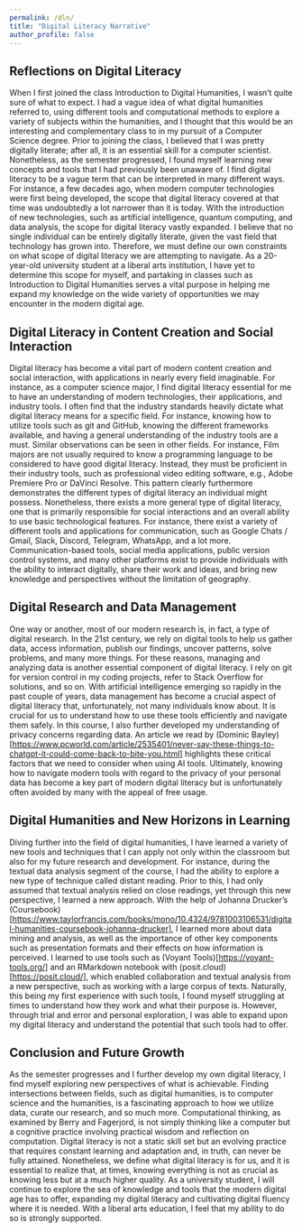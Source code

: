 ```yaml
---
permalink: /dln/
title: "Digital Literacy Narrative"
author_profile: false
---
```


## Reflections on Digital Literacy

When I first joined the class Introduction to Digital Humanities, I wasn’t quite sure of what to expect. I had a vague idea of what digital humanities referred to, using different tools and computational methods to explore a variety of subjects within the humanities, and I thought that this would be an interesting and complementary class to in my pursuit of a Computer Science degree. Prior to joining the class, I believed that I was pretty digitally literate; after all, it is an essential skill for a computer scientist. Nonetheless, as the semester progressed, I found myself learning new concepts and tools that I had previously been unaware of. I find digital literacy to be a vague term that can be interpreted in many different ways. For instance, a few decades ago, when modern computer technologies were first being developed, the scope that digital literacy covered at that time was undoubtedly a lot narrower than it is today. With the introduction of new technologies, such as artificial intelligence, quantum computing, and data analysis, the scope for digital literacy vastly expanded. I believe that no single individual can be entirely digitally literate, given the vast field that technology has grown into. Therefore, we must define our own constraints on what scope of digital literacy we are attempting to navigate. As a 20-year-old university student at a liberal arts institution, I have yet to determine this scope for myself, and partaking in classes such as Introduction to Digital Humanities serves a vital purpose in helping me expand my knowledge on the wide variety of opportunities we may encounter in the modern digital age. 

## Digital Literacy in Content Creation and Social Interaction

Digital literacy has become a vital part of modern content creation and social interaction, with applications in nearly every field imaginable. For instance, as a computer science major, I find digital literacy essential for me to have an understanding of modern technologies, their applications, and industry tools. I often find that the industry standards heavily dictate what digital literacy means for a specific field. For instance, knowing how to utilize tools such as git and GitHub, knowing the different frameworks available, and having a general understanding of the industry tools are a must. Similar observations can be seen in other fields. For instance, Film majors are not usually required to know a programming language to be considered to have good digital literacy. Instead, they must be proficient in their industry tools, such as professional video editing software, e.g., Adobe Premiere Pro or DaVinci Resolve. This pattern clearly furthermore demonstrates the different types of digital literacy an individual might possess. Nonetheless, there exists a more general type of digital literacy, one that is primarily responsible for social interactions and an overall ability to use basic technological features. For instance, there exist a variety of different tools and applications for communication, such as Google Chats / Gmail, Slack, Discord, Telegram, WhatsApp, and a lot more. Communication-based tools, social media applications, public version control systems, and many other platforms exist to provide individuals with the ability to interact digitally, share their work and ideas, and bring new knowledge and perspectives without the limitation of geography. 

## Digital Research and Data Management

One way or another, most of our modern research is, in fact, a type of digital research. In the 21st century, we rely on digital tools to help us gather data, access information, publish our findings, uncover patterns, solve problems, and many more things. For these reasons, managing and analyzing data is another essential component of digital literacy. I rely on git for version control in my coding projects, refer to Stack Overflow for solutions, and so on. With artificial intelligence emerging so rapidly in the past couple of years, data management has become a crucial aspect of digital literacy that, unfortunately, not many individuals know about. It is crucial for us to understand how to use these tools efficiently and navigate them safely. In this course, I also further developed my understanding of privacy concerns regarding data. An article we read by (Dominic Bayley)[https://www.pcworld.com/article/2535401/never-say-these-things-to-chatgpt-it-could-come-back-to-bite-you.html] highlights these critical factors that we need to consider when using AI tools. Ultimately, knowing how to navigate modern tools with regard to the privacy of your personal data has become a key part of modern digital literacy but is unfortunately often avoided by many with the appeal of free usage. 

## Digital Humanities and New Horizons in Learning

Diving further into the field of digital humanities, I have learned a variety of new tools and techniques that I can apply not only within the classroom but also for my future research and development. For instance, during the textual data analysis segment of the course, I had the ability to explore a new type of technique called distant reading. Prior to this, I had only assumed that textual analysis relied on close readings, yet through this new perspective, I learned a new approach. With the help of Johanna Drucker’s (Coursebook)[https://www.taylorfrancis.com/books/mono/10.4324/9781003106531/digital-humanities-coursebook-johanna-drucker], I learned more about data mining and analysis, as well as the importance of other key components such as presentation formats and their effects on how information is perceived. I learned to use tools such as (Voyant Tools)[https://voyant-tools.org/] and an RMarkdown notebook with (posit.cloud)[https://posit.cloud/], which enabled collaboration and textual analysis from a new perspective, such as working with a large corpus of texts. Naturally, this being my first experience with such tools, I found myself struggling at times to understand how they work and what their purpose is. However, through trial and error and personal exploration, I was able to expand upon my digital literacy and understand the potential that such tools had to offer. 

## Conclusion and Future Growth

As the semester progresses and I further develop my own digital literacy, I find myself exploring new perspectives of what is achievable. Finding intersections between fields, such as digital humanities, is to computer science and the humanities, is a fascinating approach to how we utilize data, curate our research, and so much more. Computational thinking, as examined by Berry and Fagerjord, is not simply thinking like a computer but a cognitive practice involving practical wisdom and reflection on computation. Digital literacy is not a static skill set but an evolving practice that requires constant learning and adaptation and, in truth, can never be fully attained. Nonetheless, we define what digital literacy is for us, and it is essential to realize that, at times, knowing everything is not as crucial as knowing less but at a much higher quality. As a university student, I will continue to explore the sea of knowledge and tools that the modern digital age has to offer, expanding my digital literacy and cultivating digital fluency where it is needed. With a liberal arts education, I feel that my ability to do so is strongly supported. 